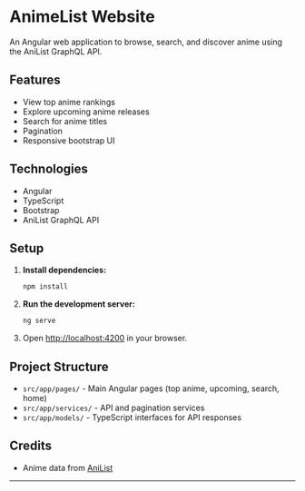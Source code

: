 # AnimeList Website

An Angular web application to browse, search, and discover anime using the AniList GraphQL API.

## Features
- View top anime rankings
- Explore upcoming anime releases
- Search for anime titles
- Pagination
- Responsive bootstrap UI

## Technologies
- Angular
- TypeScript
- Bootstrap
- AniList GraphQL API

## Setup

1. **Install dependencies:**
   ```bash
   npm install
   ```
2. **Run the development server:**
   ```bash
   ng serve
   ```
3. Open [http://localhost:4200](http://localhost:4200) in your browser.

## Project Structure
- `src/app/pages/` - Main Angular pages (top anime, upcoming, search, home)
- `src/app/services/` - API and pagination services
- `src/app/models/` - TypeScript interfaces for API responses

## Credits
- Anime data from [AniList](https://anilist.co/)

---
